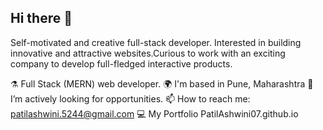 ## Hi there 👋
Self-motivated and creative full-stack developer. Interested in building innovative and attractive websites.Curious to work with an exciting company to develop full-fledged interactive products.

⚗️ Full Stack (MERN) web developer.
🌍 I'm based in Pune, Maharashtra
🌱  I’m actively looking for opportunities.
📫 How to reach me: patilashwini.5244@gmail.com
💻 My Portfolio PatilAshwini07.github.io

